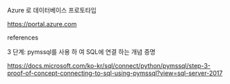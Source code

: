 Azure 로 데이터베이스 프로토타입 

https://portal.azure.com



references


3 단계: pymssql를 사용 하 여 SQL에 연결 하는 개념 증명

https://docs.microsoft.com/ko-kr/sql/connect/python/pymssql/step-3-proof-of-concept-connecting-to-sql-using-pymssql?view=sql-server-2017
